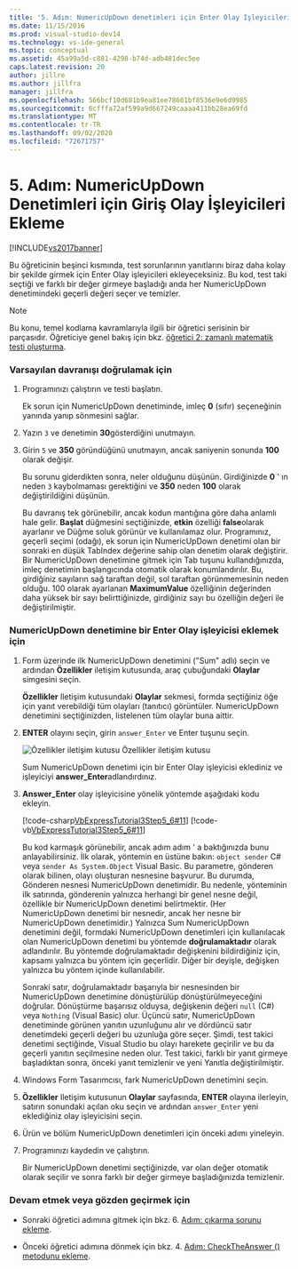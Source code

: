 ```yaml
---
title: '5. Adım: NumericUpDown denetimleri için Enter Olay Işleyicileri ekleme | Microsoft Docs'
ms.date: 11/15/2016
ms.prod: visual-studio-dev14
ms.technology: vs-ide-general
ms.topic: conceptual
ms.assetid: 45a99a5d-c881-4298-b74d-adb481dec5ee
caps.latest.revision: 20
author: jillre
ms.author: jillfra
manager: jillfra
ms.openlocfilehash: 566bcf10d681b9ea81ee78601bf8536e9e6d9985
ms.sourcegitcommit: 6cfffa72af599a9d667249caaaa411bb28ea69fd
ms.translationtype: MT
ms.contentlocale: tr-TR
ms.lasthandoff: 09/02/2020
ms.locfileid: "72671757"
---
```

# <a name="step-5-add-enter-event-handlers-for-the-numericupdown-controls"></a>5. Adım: NumericUpDown Denetimleri için Giriş Olay İşleyicileri Ekleme
[!INCLUDE[vs2017banner](../includes/vs2017banner.md)]

Bu öğreticinin beşinci kısmında, test sorunlarının yanıtlarını biraz daha kolay bir şekilde girmek için Enter Olay işleyicileri ekleyeceksiniz. Bu kod, test taki seçtiği ve farklı bir değer girmeye başladığı anda her NumericUpDown denetimindeki geçerli değeri seçer ve temizler.

> [!NOTE]
> Bu konu, temel kodlama kavramlarıyla ilgili bir öğretici serisinin bir parçasıdır. Öğreticiye genel bakış için bkz. [öğretici 2: zamanlı matematik testi oluşturma](../ide/tutorial-2-create-a-timed-math-quiz.md).

### <a name="to-verify-the-default-behavior"></a>Varsayılan davranışı doğrulamak için

1. Programınızı çalıştırın ve testi başlatın.

     Ek sorun için NumericUpDown denetiminde, imleç **0** (sıfır) seçeneğinin yanında yanıp sönmesini sağlar.

2. Yazın `3` ve denetimin **30**gösterdiğini unutmayın.

3. Girin `5` ve **350** göründüğünü unutmayın, ancak saniyenin sonunda **100** olarak değişir.

     Bu sorunu giderdikten sonra, neler olduğunu düşünün. Girdiğinizde **0** ' ın neden `3` kaybolmaması gerektiğini ve **350** neden **100** olarak değiştirildiğini düşünün.

     Bu davranış tek görünebilir, ancak kodun mantığına göre daha anlamlı hale gelir. **Başlat** düğmesini seçtiğinizde, **etkin** özelliği **false**olarak ayarlanır ve Düğme soluk görünür ve kullanılamaz olur. Programınız, geçerli seçimi (odağı), ek sorun için NumericUpDown denetimi olan bir sonraki en düşük TabIndex değerine sahip olan denetim olarak değiştirir. Bir NumericUpDown denetimine gitmek için Tab tuşunu kullandığınızda, imleç denetimin başlangıcında otomatik olarak konumlandırılır. Bu, girdiğiniz sayıların sağ taraftan değil, sol taraftan görünmemesinin neden olduğu. 100 olarak ayarlanan **MaximumValue** özelliğinin değerinden daha yüksek bir sayı belirttiğinizde, girdiğiniz sayı bu özelliğin değeri ile değiştirilmiştir.

### <a name="to-add-an-enter-event-handler-for-a-numericupdown-control"></a>NumericUpDown denetimine bir Enter Olay işleyicisi eklemek için

1. Form üzerinde ilk NumericUpDown denetimini ("Sum" adlı) seçin ve ardından **Özellikler** iletişim kutusunda, araç çubuğundaki **Olaylar** simgesini seçin.

     **Özellikler** Iletişim kutusundaki **Olaylar** sekmesi, formda seçtiğiniz öğe için yanıt verebildiği tüm olayları (tanıtıcı) görüntüler. NumericUpDown denetimini seçtiğinizden, listelenen tüm olaylar buna aittir.

2. **ENTER** olayını seçin, girin `answer_Enter` ve Enter tuşunu seçin.

     ![Özellikler iletişim kutusu](../ide/media/express-answerenter.png "Express_AnswerEnter") Özellikler iletişim kutusu

     Sum NumericUpDown denetimi için bir Enter Olay işleyicisi eklediniz ve işleyiciyi **answer_Enter**adlandırdınız.

3. **Answer_Enter** olay işleyicisine yönelik yöntemde aşağıdaki kodu ekleyin.

     [!code-csharp[VbExpressTutorial3Step5_6#11](../snippets/csharp/VS_Snippets_VBCSharp/vbexpresstutorial3step5_6/cs/form1.cs#11)]
     [!code-vb[VbExpressTutorial3Step5_6#11](../snippets/visualbasic/VS_Snippets_VBCSharp/vbexpresstutorial3step5_6/vb/form1.vb#11)]

     Bu kod karmaşık görünebilir, ancak adım adım ' a baktığınızda bunu anlayabilirsiniz. İlk olarak, yöntemin en üstüne bakın: `object sender` C# veya `sender As System.Object` Visual Basic. Bu parametre, gönderen olarak bilinen, olayı oluşturan nesnesine başvurur. Bu durumda, Gönderen nesnesi NumericUpDown denetimidir. Bu nedenle, yönteminin ilk satırında, gönderenin yalnızca herhangi bir genel nesne değil, özellikle bir NumericUpDown denetimi belirtmektir. (Her NumericUpDown denetimi bir nesnedir, ancak her nesne bir NumericUpDown denetimidir.) Yalnızca Sum NumericUpDown denetimini değil, formdaki NumericUpDown denetimleri için kullanılacak olan NumericUpDown denetimi bu yöntemde **doğrulamaktadır** olarak adlandırılır. Bu yöntemde doğrulamaktadır değişkenini bildirdiğiniz için, kapsamı yalnızca bu yöntem için geçerlidir. Diğer bir deyişle, değişken yalnızca bu yöntem içinde kullanılabilir.

     Sonraki satır, doğrulamaktadır başarıyla bir nesnesinden bir NumericUpDown denetimine dönüştürülüp dönüştürülmeyeceğini doğrular. Dönüştürme başarısız olduysa, değişkenin değeri `null` (C#) veya `Nothing` (Visual Basic) olur. Üçüncü satır, NumericUpDown denetiminde görünen yanıtın uzunluğunu alır ve dördüncü satır denetimdeki geçerli değeri bu uzunluğa göre seçer. Şimdi, test takici denetimi seçtiğinde, Visual Studio bu olayı harekete geçirilir ve bu da geçerli yanıtın seçilmesine neden olur. Test takici, farklı bir yanıt girmeye başladıktan sonra, önceki yanıt temizlenir ve yeni Yanıtla değiştirilmiştir.

4. Windows Form Tasarımcısı, fark NumericUpDown denetimini seçin.

5. **Özellikler** Iletişim kutusunun **Olaylar** sayfasında, **ENTER** olayına ilerleyin, satırın sonundaki açılan oku seçin ve ardından `answer_Enter` yeni eklediğiniz olay işleyicisini seçin.

6. Ürün ve bölüm NumericUpDown denetimleri için önceki adımı yineleyin.

7. Programınızı kaydedin ve çalıştırın.

     Bir NumericUpDown denetimi seçtiğinizde, var olan değer otomatik olarak seçilir ve sonra farklı bir değer girmeye başladığınızda temizlenir.

### <a name="to-continue-or-review"></a>Devam etmek veya gözden geçirmek için

- Sonraki öğretici adımına gitmek için bkz. 6. [Adım: çıkarma sorunu ekleme](../ide/step-6-add-a-subtraction-problem.md).

- Önceki öğretici adımına dönmek için bkz. 4. [Adım: CheckTheAnswer () metodunu ekleme](../ide/step-4-add-the-checktheanswer-parens-method.md).
